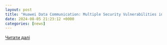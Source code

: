 ```yaml
---
layout: post
title: "Huawei Data Communication: Multiple Security Vulnerabilities in the IKEv2 Protocol Implementation (huawei-sa-20171206-01-ikev2)"
date: 2024-08-05 21:23:12 +0000
categories: [news]
---
```


[Читати далі](http://www.mageni.net/vulnerability/huawei-data-communication-multiple-security-vulnerabilities-in-the-ikev2-protocol-implementation-huawei-sa-20171206-01-ikev2-143992)
